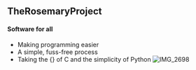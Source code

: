 ## TheRosemaryProject
#### Software for all
- Making programming easier
- A simple, fuss-free process
- Taking the {} of C and the simplicity of Python
![IMG_2698](https://user-images.githubusercontent.com/116349156/215499452-15b0e67c-b234-40ad-9cf0-081c6d8fa1c5.JPG)
